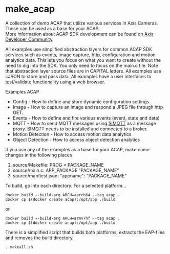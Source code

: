 # make_acap
A collection of demo ACAP that utilize various services in Axis Cameras.  These can be used as a base for your ACAP.  
More information about ACAP SDK development can be found on [Axis Developer Community](https://www.axis.com/developer-community/acap).

All examples use simplified abstraction layers for common ACAP SDK services such as events, image capture, http, configuration and motion analytics data.  This lets you focus on what you want to create without the need to dig into the SDK.  You only need to focus on the main.c file.  Note that abstraction layer source files are in CAPITAL letters. All examples use cJSON to store and pass data.  All examples have a user interfaces to test/validate functionality using a web browser.

Examples ACAP
* Config - How to define and store dynamic configuration settings.
* Image - How to capture an image and respond a JPEG file through http GET.
* Events - How to define and fire various events (event, state and data)
* MQTT - How to send MQTT messages using [SIMQTT](https://api.aintegration.team/acap/simqtt?source=acapp) as a message proxy.  SIMQTT needs to be installed and connected to a broker.
* Motion Detection - How to access motion data analytics
* Object Detection - How to access object detection analytics

If you use any of the examples as a base for your ACAP, make name changes in the following places
1. source/Makefile:  PROG = PACKAGE_NAME
2. source/main.c: APP_PACKAGE "PACKAGE_NAME"
3. source/manfiest.json: "appname": "PACKAGE_NAME"

To build, go into each directory.  For a selected platform... 
```
docker build --build-arg ARCH=aarch64 --tag acap .
docker cp $(docker create acap):/opt/app ./build
```
or 
```
docker build --build-arg ARCH=armv7hf --tag acap .
docker cp $(docker create acap):/opt/app ./build
```
There is a simplified script that builds both platforms, extracts the EAP-files and removes the build directory.
```
. makeall.sh
```
